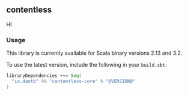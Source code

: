 ## contentless

HI

### Usage

This library is currently available for Scala binary versions 2.13 and 3.2.

To use the latest version, include the following in your `build.sbt`:

```scala
libraryDependencies ++= Seq(
  "io.dantb" %% "contentless-core" % "@VERSION@"
)
```
